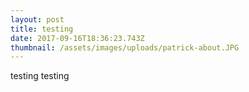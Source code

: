 ```yaml
---
layout: post
title: testing
date: 2017-09-16T18:36:23.743Z
thumbnail: /assets/images/uploads/patrick-about.JPG
---
```

testing testing
